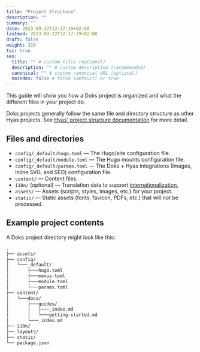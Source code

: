 ```yaml
---
title: "Project Structure"
description: ""
summary: ""
date: 2023-09-22T12:17:19+02:00
lastmod: 2023-09-22T12:17:19+02:00
draft: false
weight: 310
toc: true
seo:
  title: "" # custom title (optional)
  description: "" # custom description (recommended)
  canonical: "" # custom canonical URL (optional)
  noindex: false # false (default) or true
---
```


This guide will show you how a Doks project is organized and what the different files in your project do.

Doks projects generally follow the same file and directory structure as other Hyas projects. See [Hyas' project structure documentation](https://docs.gethyas.com/basics/project-structure/) for more detail.

## Files and directories

- `config/_default/hugo.toml` — The Hugo/site configuration file.
- `config/_default/module.toml` — The Hugo mounts configuration file.
- `config/_default/params.toml` — The Doks + Hyas integrations (Images, Inline SVG, and SEO) configuration file.
- `content/` — Content files.
- `i18n/` (optional) — Translation data to support [internationalization](/docs/guides/i18n/),
- `assets/` — Assets (scripts, styles, images, etc.) for your project.
- `static/` — Static assets (fonts, favicon, PDFs, etc.) that will not be processed.

## Example project contents

A Doks project directory might look like this:

```bash
.
├── assets/
├── config/
│   └───_default/
│       ├───hugo.toml
│       ├───menus.toml
│       ├───module.toml
│       └───params.toml
├── content/
│   └───docs/
│       ├───guides/
│       │   ├───_index.md
│       │   └───getting-started.md
│       └───_index.md
├── i18n/
├── layouts/
├── static/
└── package.json
```
